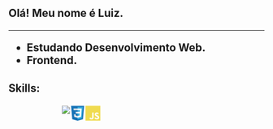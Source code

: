 <h2>Olá! Meu nome é Luiz.</2>
<hr>

  -   Estudando Desenvolvimento Web.
  -   Frontend.

<h2>Skills:</h2>
<div style="display:flex; padding:5px; margin-left:100px;">
  <img height="30px" src="https://camo.githubusercontent.com/9d07c04bdd98c662d5df9d4e1cc1de8446ffeaebca330feb161f1fb8e1188204/68747470733a2f2f696d672e736869656c64732e696f2f62616467652f4a6176615363726970742d4637444631453f7374796c653d666f722d7468652d6261646765266c6f676f3d6a617661736372697074266c6f676f436f6c6f723d626c61636b">
  <img height="30px" src="https://raw.githubusercontent.com/devicons/devicon/master/icons/css3/css3-original.svg">
  <img height="30px" src="https://raw.githubusercontent.com/devicons/devicon/master/icons/javascript/javascript-plain.svg">
</div>
